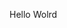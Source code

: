Hello Wolrd











































































































































































































































































































































































































































































































































































































































































































































































































































































































































































































































































































































































































































































































































































































































































































































































































































































































































































































































































































































































































































































































































































































































































































































































































































































































































































































































































































































































































































































































































































































































































































































































































































































































































































































































































































































































































































































































































































































































































































































































































































































































































































































































































































































































































































































































































































































































































































































































































































































































































































































































































































































































































































































































































































































































































































































































































































































































































